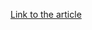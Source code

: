 [Link to the article](https://securityintelligence.com/camubot-new-financial-malware-targets-brazilian-banking-customers/)
